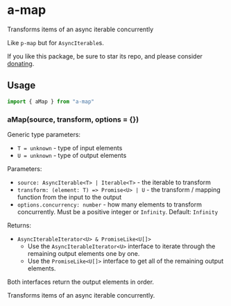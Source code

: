 # a-map

Transforms items of an async iterable concurrently

Like `p-map` but for `AsyncIterable`s.

If you like this package, be sure to star its repo, and please consider [donating](https://seangenabe.netlify.com/donate).

## Usage

```typescript
import { aMap } from "a-map"
```

### aMap(source, transform, options = {})

Generic type parameters:
* `T = unknown` - type of input elements
* `U = unknown` - type of output elements

Parameters:
* `source: AsyncIterable<T> | Iterable<T>` - the iterable to transform
* `transform: (element: T) => Promise<U> | U` - the transform / mapping function from the input to the output
* `options.concurrency: number` - how many elements to transform concurrently. Must be a positive integer or `Infinity`. Default: `Infinity`

Returns:
* `AsyncIterableIterator<U> & PromiseLike<U[]>`
  * Use the `AsyncIterableIterator<U>` interface to iterate through the remaining output elements one by one.
  * Use the `PromiseLike<U[]>` interface to get all of the remaining output elements.

Both interfaces return the output elements in order.

Transforms items of an async iterable concurrently.
